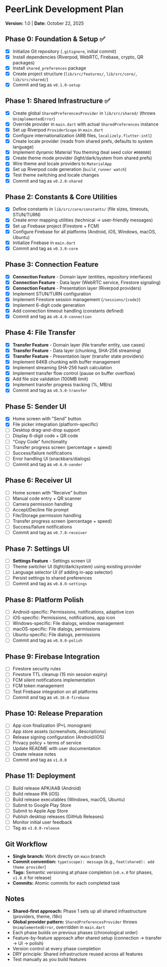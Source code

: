 # PeerLink Development Plan

**Version:** 1.0 | **Date:** October 22, 2025

## Phase 0: Foundation & Setup ✅

- [x] Initialize Git repository (`.gitignore`, initial commit)
- [x] Install dependencies (Riverpod, WebRTC, Firebase, crypto, QR packages)
- [x] Install `shared_preferences` package
- [x] Create project structure (`lib/src/features/`, `lib/src/core/`, `lib/src/shared/`)
- [x] Commit and tag as `v0.1.0-setup`

## Phase 1: Shared Infrastructure ✅

- [x] Create global `SharedPreferencesProvider` in `lib/src/shared/` (throws `UnimplementedError`)
- [x] Override provider in `main.dart` with actual `SharedPreferences` instance
- [x] Set up Riverpod `ProviderScope` in `main.dart`
- [x] Configure internationalization (ARB files, `localizely.flutter-intl`)
- [x] Create locale provider (reads from shared prefs, defaults to system language)
- [x] Implement dynamic Material You theming (teal seed color `#008080`)
- [x] Create theme mode provider (light/dark/system from shared prefs)
- [x] Wire theme and locale providers to `MaterialApp`
- [x] Set up Riverpod code generation (`build_runner watch`)
- [x] Test theme switching and locale changes
- [x] Commit and tag as `v0.2.0-shared`

## Phase 2: Constants & Core Utilities

- [x] Define constants in `lib/src/core/constants/` (file sizes, timeouts, STUN/TURN)
- [x] Create error mapping utilities (technical → user-friendly messages)
- [x] Set up Firebase project (Firestore + FCM)
- [x] Configure Firebase for all platforms (Android, iOS, Windows, macOS, Ubuntu)
- [x] Initialize Firebase in `main.dart`
- [x] Commit and tag as `v0.3.0-core`

## Phase 3: Connection Feature

- [x] **Connection Feature** - Domain layer (entities, repository interfaces)
- [x] **Connection Feature** - Data layer (WebRTC service, Firestore signaling)
- [x] **Connection Feature** - Presentation layer (Riverpod providers)
- [x] Implement STUN/TURN configuration
- [x] Implement Firestore session management (`/sessions/{code}`)
- [x] Implement 6-digit code generation
- [x] Add connection timeout handling (constants defined)
- [x] Commit and tag as `v0.4.0-connection`

## Phase 4: File Transfer

- [x] **Transfer Feature** - Domain layer (file transfer entity, use cases)
- [x] **Transfer Feature** - Data layer (chunking, SHA-256 streaming)
- [x] **Transfer Feature** - Presentation layer (transfer state providers)
- [x] Implement 64KB chunking with buffer management
- [x] Implement streaming SHA-256 hash calculation
- [x] Implement transfer flow control (pause on buffer overflow)
- [x] Add file size validation (100MB limit)
- [x] Implement transfer progress tracking (%, MB/s)
- [x] Commit and tag as `v0.5.0-transfer`

## Phase 5: Sender UI

- [x] Home screen with "Send" button
- [x] File picker integration (platform-specific)
- [ ] Desktop drag-and-drop support
- [ ] Display 6-digit code + QR code
- [ ] "Copy Code" functionality
- [ ] Transfer progress screen (percentage + speed)
- [ ] Success/failure notifications
- [ ] Error handling UI (snackbars/dialogs)
- [ ] Commit and tag as `v0.6.0-sender`

## Phase 6: Receiver UI

- [ ] Home screen with "Receive" button
- [ ] Manual code entry + QR scanner
- [ ] Camera permission handling
- [ ] Accept/Decline file prompt
- [ ] File/Storage permission handling
- [ ] Transfer progress screen (percentage + speed)
- [ ] Success/failure notifications
- [ ] Commit and tag as `v0.7.0-receiver`

## Phase 7: Settings UI

- [ ] **Settings Feature** - Settings screen UI
- [ ] Theme switcher UI (light/dark/system) using existing provider
- [ ] Language selector UI (if adding in-app selector)
- [ ] Persist settings to shared preferences
- [ ] Commit and tag as `v0.8.0-settings`

## Phase 8: Platform Polish

- [ ] Android-specific: Permissions, notifications, adaptive icon
- [ ] iOS-specific: Permissions, notifications, app icon
- [ ] Windows-specific: File dialogs, window management
- [ ] macOS-specific: File dialogs, permissions
- [ ] Ubuntu-specific: File dialogs, permissions
- [ ] Commit and tag as `v0.9.0-polish`

## Phase 9: Firebase Integration

- [ ] Firestore security rules
- [ ] Firestore TTL cleanup (15 min session expiry)
- [ ] FCM silent notifications implementation
- [ ] FCM token management
- [ ] Test Firebase integration on all platforms
- [ ] Commit and tag as `v0.10.0-firebase`

## Phase 10: Release Preparation

- [ ] App icon finalization (P+L monogram)
- [ ] App store assets (screenshots, descriptions)
- [ ] Release signing configuration (Android/iOS)
- [ ] Privacy policy + terms of service
- [ ] Update README with user documentation
- [ ] Create release notes
- [ ] Commit and tag as `v1.0.0`

## Phase 11: Deployment

- [ ] Build release APK/AAB (Android)
- [ ] Build release IPA (iOS)
- [ ] Build release executables (Windows, macOS, Ubuntu)
- [ ] Submit to Google Play Store
- [ ] Submit to Apple App Store
- [ ] Publish desktop releases (GitHub Releases)
- [ ] Monitor initial user feedback
- [ ] Tag as `v1.0.0-release`

## Git Workflow

- **Single branch:** Work directly on `main` branch
- **Commit convention:** `type(scope): message` (e.g., `feat(shared): add theme provider`)
- **Tags:** Semantic versioning at phase completion (`v0.x.0` for phases, `v1.0.0` for release)
- **Commits:** Atomic commits for each completed task

## Notes

- **Shared-first approach:** Phase 1 sets up all shared infrastructure (providers, theme, i18n)
- **Global provider pattern:** `SharedPreferencesProvider` throws `UnimplementedError`, overridden in `main.dart`
- Each phase builds on previous phases (chronological order)
- Feature-by-feature approach after shared setup (connection → transfer → UI → polish)
- Version control at every phase completion
- DRY principle: Shared infrastructure reused across all features
- Test manually as you build features
